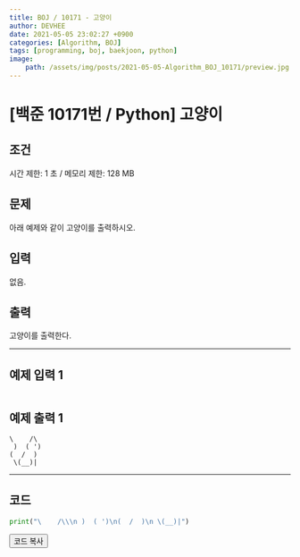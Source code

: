 ```yaml
---
title: BOJ / 10171 - 고양이
author: DEVHEE
date: 2021-05-05 23:02:27 +0900
categories: [Algorithm, BOJ]
tags: [programming, boj, baekjoon, python]
image:
    path: /assets/img/posts/2021-05-05-Algorithm_BOJ_10171/preview.jpg
---
```


# **[백준 10171번 / Python] 고양이**

## **조건**

시간 제한: 1 초 / 메모리 제한: 128 MB

## **문제**

아래 예제와 같이 고양이를 출력하시오.

## **입력**

없음.

## **출력**

고양이를 출력한다.

---

## **예제 입력 1**

```
```

## **예제 출력 1**

```
\    /\
 )  ( ')
(  /  )
 \(__)|
```

---

## **코드**

```python
print("\    /\\\n )  ( ')\n(  /  )\n \(__)|")
```

<div id="copycode" style="display: none;">
print("\    /\\\n )  ( ')\n(  /  )\n \(__)|")
</div>

<button onclick="copycode(this.id)">코드 복사</button>